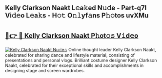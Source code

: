 ## Kelly Clarkson Naakt L𝚎a𝚔ed N𝚞𝚍e - Part-q7I Vi𝚍𝚎o L𝚎a𝚔s - H𝚘𝚝 O𝚗𝚕yf𝚊ns P𝚑𝚘tos uvXMu

# <h2><a href="http://kf1m1v.oniu.top/?m=Kelly+Clarkson+Naakt">🔗👉 🔴 Kelly Clarkson Naakt P𝚑ot𝚘𝚜 V𝚒d𝚎o</a></h2>

[![Kelly Clarkson Naakt Nu𝚍e𝚜](https://i.imgur.com/0qMVB7G.gif)](http://kf1m1v.oniu.top/?m=Kelly+Clarkson+Naakt)
Online thought leader Kelly Clarkson Naakt, celebrated for sharing dance and lifestyle material, consisting of presentations and personal vlogs. Brilliant costume designer Kelly Clarkson Naakt, celebrated for their exceptional skills and accomplishments in designing stage and screen wardrobes.  
